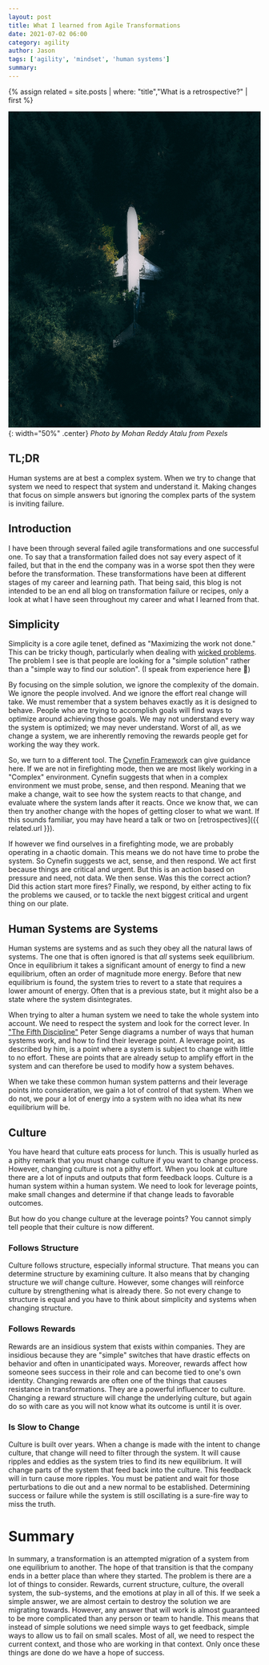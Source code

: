 ```yaml
---
layout: post
title: What I learned from Agile Transformations
date: 2021-07-02 06:00
category: agility
author: Jason
tags: ['agility', 'mindset', 'human systems']
summary: 
---
```


{% assign related = site.posts | where: "title","What is a retrospective?" | first %}

![An airplane being overgrown by trees](/assets/img/posts/2021/07/pexels-mohan-reddy-atalu-4165992.jpg){: width="50%" .center}
_Photo by Mohan Reddy Atalu from Pexels_


## TL;DR

Human systems are at best a complex system. When we try to change that system we need to respect that system and understand it. Making changes that focus on simple answers but ignoring the complex parts of the system is inviting failure.

## Introduction

I have been through several failed agile transformations and one successful one. To say that a transformation failed does not say every aspect of it failed, but that in the end the company was in a worse spot then they were before the transformation. These transformations have been at different stages of my career and learning path. That being said, this blog is not intended to be an end all blog on transformation failure or recipes, only a look at what I have seen throughout my career and what I learned from that.

## Simplicity

Simplicity is a core agile tenet, defined as "Maximizing the work not done." This can be tricky though, particularly when dealing with [wicked problems](https://en.wikipedia.org/wiki/Wicked_problem). The problem I see is that people are looking for a "simple solution" rather than a "simple way to find our solution". (I speak from experience here 🙂)

By focusing on the simple solution, we ignore the complexity of the domain. We ignore the people involved. And we ignore the effort real change will take. We must remember that a system behaves exactly as it is designed to behave. People who are trying to accomplish goals will find ways to optimize around achieving those goals. We may not understand every way the system is optimized; we may never understand. Worst of all, as we change a system, we are inherently removing the rewards people get for working the way they work.

So, we turn to a different tool. The [Cynefin Framework](https://en.wikipedia.org/wiki/Cynefin_framework) can give guidance here. If we are not in firefighting mode, then we are most likely working in a "Complex" environment. Cynefin suggests that when in a complex environment we must probe, sense, and then respond. Meaning that we make a change, wait to see how the system reacts to that change, and evaluate where the system lands after it reacts. Once we know that, we can then try another change with the hopes of getting closer to what we want. If this sounds familiar, you may have heard a talk or two on [retrospectives]({{ related.url }}).

If however we find ourselves in a firefighting mode, we are probably operating in a chaotic domain. This means we do not have time to probe the system. So Cynefin suggests we act, sense, and then respond. We act first because things are critical and urgent. But this is an action based on pressure and need, not data. We then sense. Was this the correct action? Did this action start more fires? Finally, we respond, by either acting to fix the problems we caused, or to tackle the next biggest critical and urgent thing on our plate.

## Human Systems are Systems

Human systems are systems and as such they obey all the natural laws of systems. The one that is often ignored is that _all_ systems seek equilibrium. Once in equilibrium it takes a significant amount of energy to find a new equilibrium, often an order of magnitude more energy. Before that new equilibrium is found, the system tries to revert to a state that requires a lower amount of energy. Often that is a previous state, but it might also be a state where the system disintegrates.

When trying to alter a human system we need to take the whole system into account. We need to respect the system and look for the correct lever. In ["The Fifth Discipline"](https://www.amazon.com/Fifth-Discipline-Practice-Learning-Organization/dp/0385517254) Peter Senge diagrams a number of ways that human systems work, and how to find their leverage point. A leverage point, as described by him, is a point where a system is subject to change with little to no effort. These are points that are already setup to amplify effort in the system and can therefore be used to modify how a system behaves.

When we take these common human system patterns and their leverage points into consideration, we gain a lot of control of that system. When we do not, we pour a lot of energy into a system with no idea what its new equilibrium will be.

## Culture

You have heard that culture eats process for lunch. This is usually hurled as a pithy remark that you must change culture if you want to change process. However, changing culture is not a pithy effort. When you look at culture there are a lot of inputs and outputs that form feedback loops. Culture is a human system within a human system. We need to look for leverage points, make small changes and determine if that change leads to favorable outcomes.

But how do you change culture at the leverage points? You cannot simply tell people that their culture is now different.

### Follows Structure

Culture follows structure, especially informal structure. That means you can determine structure by examining culture. It also means that by changing structure we _will_ change culture. However, some changes will reinforce culture by strengthening what is already there. So not every change to structure is equal and you have to think about simplicity and systems when changing structure.

### Follows Rewards

Rewards are an insidious system that exists within companies. They are insidious because they are "simple" switches that have drastic effects on behavior and often in unanticipated ways. Moreover, rewards affect how someone sees success in their role and can become tied to one's own identity. Changing rewards are often one of the things that causes resistance in transformations. They are a powerful influencer to culture. Changing a reward structure will change the underlying culture, but again do so with care as you will not know what its outcome is until it is over.

### Is Slow to Change

Culture is built over years. When a change is made with the intent to change culture, that change will need to filter through the system. It will cause ripples and eddies as the system tries to find its new equilibrium. It will change parts of the system that feed back into the culture. This feedback will in turn cause more ripples. You must be patient and wait for those perturbations to die out and a new normal to be established. Determining success or failure while the system is still oscillating is a sure-fire way to miss the truth.

# Summary

In summary, a transformation is an attempted migration of a system from one equilibrium to another. The hope of that transition is that the company ends in a better place than where they started. The problem is there are a lot of things to consider. Rewards, current structure, culture, the overall system, the sub-systems, and the emotions at play in all of this. If we seek a simple answer, we are almost certain to destroy the solution we are migrating towards. However, any answer that will work is almost guaranteed to be more complicated than any person or team to handle. This means that instead of simple solutions we need simple ways to get feedback, simple ways to allow us to fail on small scales. Most of all, we need to respect the current context, and those who are working in that context. Only once these things are done do we have a hope of success.